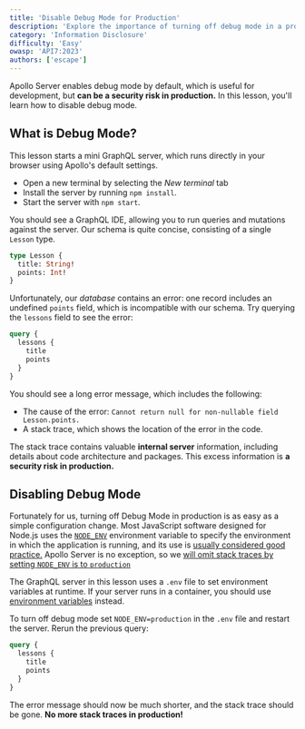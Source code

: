 ```yaml
---
title: 'Disable Debug Mode for Production'
description: 'Explore the importance of turning off debug mode in a production environment to safeguard against unwanted information disclosure.'
category: 'Information Disclosure'
difficulty: 'Easy'
owasp: 'API7:2023'
authors: ['escape']
---
```


Apollo Server enables debug mode by default, which is useful for development, but **can be a security risk in production.** In this lesson, you'll learn how to disable debug mode.

## What is Debug Mode?

This lesson starts a mini GraphQL server, which runs directly in your browser using Apollo's default settings.

- Open a new terminal by selecting the *New terminal* tab
- Install the server by running `npm install`.
- Start the server with `npm start`.

You should see a GraphQL IDE, allowing you to run queries and mutations against the server. Our schema is quite concise, consisting of a single `Lesson` type.

```graphql
type Lesson {
  title: String!
  points: Int!
}
```

Unfortunately, our _database_ contains an error: one record includes an undefined `points` field, which is incompatible with our schema. Try querying the `lessons` field to see the error:

```graphql
query {
  lessons {
    title
    points
  }
}
```

You should see a long error message, which includes the following:

- The cause of the error: `Cannot return null for non-nullable field Lesson.points.`
- A stack trace, which shows the location of the error in the code.

The stack trace contains valuable **internal server** information, including details about code architecture and packages. This excess information is **a security risk in production.**

## Disabling Debug Mode

Fortunately for us, turning off Debug Mode in production is as easy as a simple configuration change. Most JavaScript software designed for Node.js uses the [`NODE_ENV`](https://nodejs.dev/en/learn/nodejs-the-difference-between-development-and-production/) environment variable to specify the environment in which the application is running, and its use is [usually considered good practice.](https://12factor.net/config) Apollo Server is no exception, so we [will omit stack traces by setting `NODE_ENV` is to `production`](https://www.apollographql.com/docs/apollo-server/data/errors/#omitting-or-including-stacktrace)

The GraphQL server in this lesson uses a `.env` file to set environment variables at runtime. If your server runs in a container, you should use [environment variables](https://docs.docker.com/compose/environment-variables/) instead.

To turn off debug mode set `NODE_ENV=production` in the `.env` file and restart the server. Rerun the previous query:

```graphql
query {
  lessons {
    title
    points
  }
}
```

The error message should now be much shorter, and the stack trace should be gone. **No more stack traces in production!**
